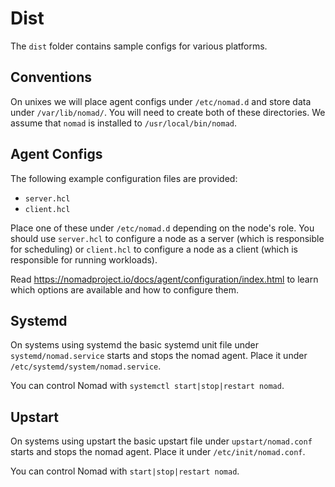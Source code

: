 # Dist

The `dist` folder contains sample configs for various platforms.

## Conventions

On unixes we will place agent configs under `/etc/nomad.d` and store
data under `/var/lib/nomad/`. You will need to create both of these
directories. We assume that `nomad` is installed to
`/usr/local/bin/nomad`.

## Agent Configs

The following example configuration files are provided:

- `server.hcl`
- `client.hcl`

Place one of these under `/etc/nomad.d` depending on the node's
role. You should use `server.hcl` to configure a node as a server
(which is responsible for scheduling) or `client.hcl` to configure a
node as a client (which is responsible for running workloads).

Read <https://nomadproject.io/docs/agent/configuration/index.html> to
learn which options are available and how to configure them.

## Systemd

On systems using systemd the basic systemd unit file under
`systemd/nomad.service` starts and stops the nomad agent. Place it
under `/etc/systemd/system/nomad.service`.

You can control Nomad with `systemctl start|stop|restart nomad`.

## Upstart

On systems using upstart the basic upstart file under
`upstart/nomad.conf` starts and stops the nomad agent. Place it under
`/etc/init/nomad.conf`.

You can control Nomad with `start|stop|restart nomad`.

